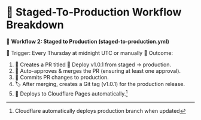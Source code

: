 # 🎯 Staged-To-Production Workflow Breakdown

🚀 **Workflow 2: Staged to Production (staged-to-production.yml)**

📌 Trigger: Every Thursday at midnight UTC or manually
📌 Outcome:

1. 🔄 Creates a PR titled 🚀 Deploy v1.0.1 from staged → production.
2. 🤖 Auto-approves & merges the PR (ensuring at least one approval).
3. 🔄 Commits PR changes to production.
4. 🏷️ After merging, creates a Git tag (v1.0.1) for the production release.
5. 🚀 Deploys to Cloudflare Pages automatically.[^1]

[^1]: Cloudflare automatically deploys production branch when updated
